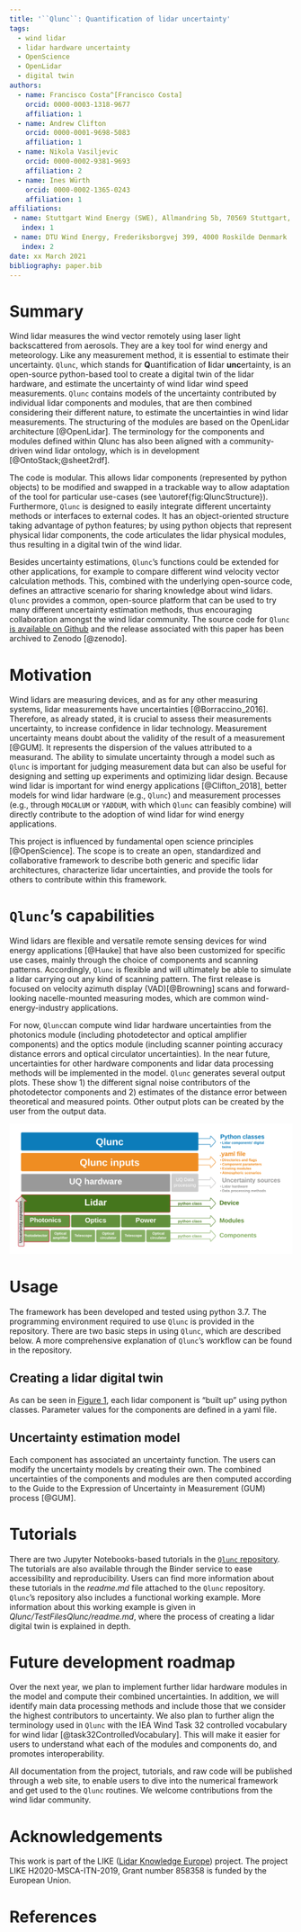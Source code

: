 ```yaml
---
title: '``Qlunc``: Quantification of lidar uncertainty'
tags:
  - wind lidar
  - lidar hardware uncertainty
  - OpenScience
  - OpenLidar
  - digital twin
authors:
  - name: Francisco Costa^[Francisco Costa]
	orcid: 0000-0003-1318-9677
	affiliation: 1
  - name: Andrew Clifton
	orcid: 0000-0001-9698-5083
	affiliation: 1
  - name: Nikola Vasiljevic
	orcid: 0000-0002-9381-9693
	affiliation: 2
  - name: Ines Würth
	orcid: 0000-0002-1365-0243
	affiliation: 1
affiliations:
 - name: Stuttgart Wind Energy (SWE), Allmandring 5b, 70569 Stuttgart, Germany
   index: 1
 - name: DTU Wind Energy, Frederiksborgvej 399, 4000 Roskilde Denmark 
   index: 2
date: xx March 2021
bibliography: paper.bib
---
```

# Summary
Wind lidar measures the wind vector remotely using laser light backscattered from aerosols. They are a key tool for wind energy and meteorology. Like any measurement method, it is essential to estimate their uncertainty.
``Qlunc``, which stands for **Q**uantification of **l**idar **unc**ertainty, is an open-source python-based tool to create a digital twin of the lidar hardware, and estimate the uncertainty of wind lidar wind speed measurements.
``Qlunc`` contains models of the uncertainty contributed by individual lidar components and modules, that are then combined considering their different nature, to estimate the uncertainties in wind lidar measurements. The structuring of the modules are based on the OpenLidar architecture [@OpenLidar]. The terminology for the components and modules defined within Qlunc has also been aligned with a community-driven wind lidar ontology, which is in development [@OntoStack;@sheet2rdf]. 

The code is modular. This allows lidar components (represented by python objects) to be modified and swapped in a trackable way to allow adaptation of the tool for particular use-cases (see \autoref{fig:QluncStructure}). Furthermore, ``Qlunc`` is designed to easily integrate different uncertainty methods or interfaces to external codes. It has an object-oriented structure taking advantage of python features; by using python objects that represent physical lidar components, the code articulates the lidar physical modules, thus resulting in a digital twin of the wind lidar. 

Besides uncertainty estimations, ``Qlunc``’s functions could be extended for other applications, for example to compare different  wind velocity vector calculation methods. This, combined with the underlying open-source code, defines an attractive scenario for sharing knowledge about wind lidars. 
``Qlunc`` provides a common, open-source platform that can be used to try many different uncertainty estimation methods, thus encouraging collaboration amongst the wind lidar community.
The source code for ``Qlunc`` [is available on Github](https://github.com/SWE-UniStuttgart/Qlunc) and the release associated with this paper has been archived to Zenodo [@zenodo].

# Motivation
Wind lidars are measuring devices, and as for any other measuring systems, lidar measurements have uncertainties [@Borraccino_2016]. Therefore, as already stated, it is crucial to assess their measurements uncertainty, to increase confidence in lidar technology.
Measurement uncertainty means doubt about the validity of the result of a measurement [@GUM]. It represents the dispersion of the values attributed to a measurand. The ability to simulate uncertainty through a model such as ``Qlunc`` is important for judging measurement data but can also be useful for designing and setting up experiments and optimizing lidar design. Because wind lidar is important for wind energy applications [@Clifton_2018], better models for wind lidar hardware (e.g., ``Qlunc``) and measurement processes (e.g., through ``MOCALUM`` or ``YADDUM``, with which ``Qlunc`` can feasibly combine) will directly contribute to the adoption of wind lidar for wind energy applications. 

This project is influenced by fundamental open science principles [@OpenScience]. The scope is to create an open, standardized and collaborative framework to describe both generic and specific lidar architectures, characterize lidar uncertainties, and provide the tools for others to contribute within this framework. 
 
# ``Qlunc``’s capabilities
Wind lidars are flexible and versatile remote sensing devices for wind energy applications [@Hauke] that have also been customized for specific use cases, mainly through the choice of components and scanning patterns. Accordingly, ``Qlunc`` is flexible and will ultimately be able to simulate a lidar carrying out any kind of scanning pattern. The first release is focused on velocity azimuth display (VAD)[@Browning] scans and forward-looking nacelle-mounted measuring modes, which are common wind-energy-industry applications. 

For now, ``Qlunc``can compute wind lidar hardware uncertainties from the photonics module (including photodetector and optical amplifier components) and the optics module (including scanner pointing accuracy distance errors and optical circulator uncertainties). In the near future, uncertainties for other hardware components and lidar data processing methods will be implemented in the model.
``Qlunc`` generates several output plots. These show 1) the different signal noise contributors of the photodetector components and 2) estimates of the distance error between theoretical and measured points. Other output plots can be created by the user from the output data.
 
![Qlunc basic structure.\label{fig:QluncStructure}](Qlunc_BasicStructure_diagram.png)
 
# Usage
The framework has been developed and tested using python 3.7. The programming environment required to use ``Qlunc`` is provided in the repository. 
There are two basic steps in using ``Qlunc``, which are described below. A more comprehensive  explanation of ``Qlunc``’s workflow can be found in the repository.

## Creating a lidar digital twin
As can be seen in [Figure 1](\autoref{fig:QluncStructure}), each lidar component is “built up” using python classes. Parameter values for the components are defined in a yaml file. 

## Uncertainty estimation model
Each component has associated an uncertainty function. The users can modify the uncertainty models by creating their own. 
The combined uncertainties of the  components and modules are then computed according to the Guide to the Expression of Uncertainty in Measurement (GUM) process [@GUM].
 
# Tutorials
There are  two Jupyter Notebooks-based tutorials in the [``Qlunc`` repository](https://github.com/SWE-UniStuttgart/Qlunc/tree/Qlunc-V0.9/Tutorials). The tutorials are also available through the Binder service to ease accessibility and reproducibility. 
Users can find more information about these tutorials in the *readme.md* file attached to the ``Qlunc`` repository.
``Qlunc``’s repository also includes a functional working example. More information about this working example is given in *Qlunc/TestFilesQlunc/readme.md*, where the process of creating a lidar digital twin is explained in depth.
 
# Future development roadmap
Over the next year, we plan to implement further lidar hardware modules in the model and compute their combined uncertainties. In addition, we will identify main data processing methods and include those that we consider the highest contributors to uncertainty. 
We also plan to further align the terminology used in ``Qlunc`` with the IEA Wind Task 32 controlled vocabulary for wind lidar [@task32ControlledVocabulary]. This will make it easier for users to understand what each of the modules and components do, and promotes interoperability.

All documentation from the project, tutorials, and raw code will be published through a web site, to enable users to dive into the numerical framework and get used to the ``Qlunc`` routines.
We welcome contributions from the wind lidar community.

# Acknowledgements
This work is part of the LIKE ([Lidar Knowledge Europe](https://www.msca-like.eu/)) project. The project LIKE H2020-MSCA-ITN-2019, Grant number 858358 is funded by the European Union.
 
# References
 

